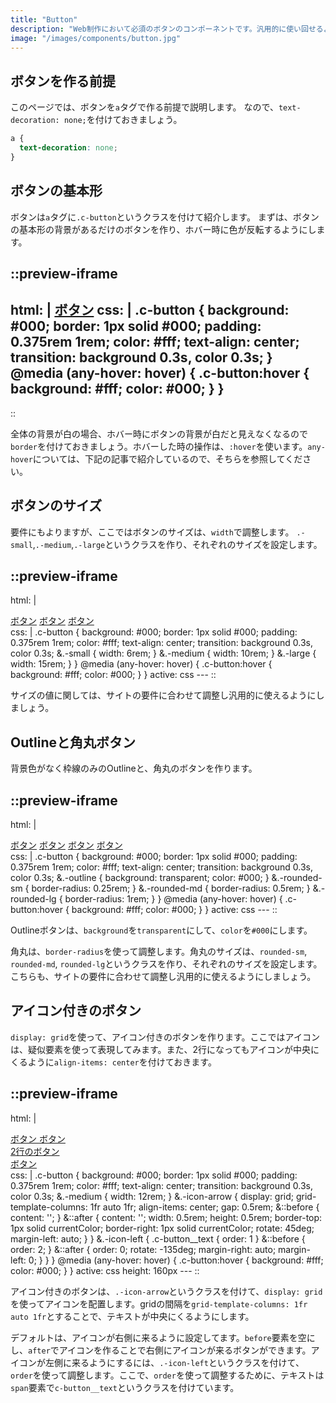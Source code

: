```yaml
---
title: "Button"
description: "Web制作において必須のボタンのコンポーネントです。汎用的に使い回せるよう作りましょう。"
image: "/images/components/button.jpg"
---
```


## ボタンを作る前提

このページでは、ボタンを`a`タグで作る前提で説明します。
なので、`text-decoration: none;`を付けておきましょう。

```css
a {
  text-decoration: none;
}
```

## ボタンの基本形

ボタンは`a`タグに`.c-button`というクラスを付けて紹介します。
まずは、ボタンの基本形の背景があるだけのボタンを作り、ホバー時に色が反転するようにします。

::preview-iframe
---
html: |
  <a href='/' class='c-button'>ボタン</a>
css: |
  .c-button {
    background: #000;
    border: 1px solid #000;
    padding: 0.375rem 1rem;
    color: #fff;
    text-align: center;
    transition: background 0.3s, color 0.3s;
  }
  @media (any-hover: hover) {
    .c-button:hover {
      background: #fff;
      color: #000;
    }
  }
---
::

全体の背景が白の場合、ホバー時にボタンの背景が白だと見えなくなるので`border`を付けておきましょう。ホバーした時の操作は、`:hover`を使います。`any-hover`については、下記の記事で紹介しているので、そちらを参照してください。

## ボタンのサイズ

要件にもよりますが、ここではボタンのサイズは、`width`で調整します。
`.-small`,`.-medium`,`.-large`というクラスを作り、それぞれのサイズを設定します。

::preview-iframe
---
html: |
  <div class='flex' gap='1rem'>
    <a href='/' class='c-button -small'>ボタン</a>
    <a href='/' class='c-button -medium'>ボタン</a>
    <a href='/' class='c-button -large'>ボタン</a>
  </div>
css: |
  .c-button { 
    background: #000;
    border: 1px solid #000;    
    padding: 0.375rem 1rem;
    color: #fff;
    text-align: center;
    transition: background 0.3s, color 0.3s;
    &.-small {
      width: 6rem;
    }
    &.-medium {
      width: 10rem;
    }
    &.-large {
      width: 15rem;
    }
  }
  @media (any-hover: hover) {
    .c-button:hover {
      background: #fff;
      color: #000;
    }
  }
active: css
---
::

サイズの値に関しては、サイトの要件に合わせて調整し汎用的に使えるようにしましょう。

## Outlineと角丸ボタン

背景色がなく枠線のみのOutlineと、角丸のボタンを作ります。

::preview-iframe
---
html: |
  <div class='flex' gap='1rem'>
    <a href='/' class='c-button -outline'>ボタン</a>
    <a href='/' class='c-button -rounded-sm'>ボタン</a>
    <a href='/' class='c-button -rounded-md'>ボタン</a>
    <a href='/' class='c-button -rounded-lg'>ボタン</a>
  </div>
css: |
  .c-button { 
    background: #000;
    border: 1px solid #000;    
    padding: 0.375rem 1rem;
    color: #fff;
    text-align: center;
    transition: background 0.3s, color 0.3s;
    &.-outline {
      background: transparent;
      color: #000;
    }
    &.-rounded-sm {
      border-radius: 0.25rem;
    }
    &.-rounded-md {
      border-radius: 0.5rem;
    }
    &.-rounded-lg {
      border-radius: 1rem;
    }
  }
  @media (any-hover: hover) {
    .c-button:hover {
      background: #fff;
      color: #000;
    }
  }
active: css
---
::

Outlineボタンは、`background`を`transparent`にして、`color`を`#000`にします。

角丸は、`border-radius`を使って調整します。角丸のサイズは、`rounded-sm`, `rounded-md`, `rounded-lg`というクラスを作り、それぞれのサイズを設定します。こちらも、サイトの要件に合わせて調整し汎用的に使えるようにしましょう。

## アイコン付きのボタン

`display: grid`を使って、アイコン付きのボタンを作ります。ここではアイコンは、疑似要素を使って表現してみます。また、2行になってもアイコンが中央にくるように`align-items: center`を付けておきます。

::preview-iframe
---
html: |
  <div class="stack">
    <div class='flex' gap='1rem'>
      <a href='/' class='c-button -medium -icon-arrow'>
        <span class="c-button__text">ボタン</span>
      </a>
      <a href='/' class='c-button -medium -icon-arrow -icon-left'>
        <span class="c-button__text">ボタン</span>
      </a>
    </div>
    <div class='flex' gap='1rem'>
      <a href='/' class='c-button -medium -icon-arrow'>
        <span class="c-button__text">2行のボタン<br>ボタン</span>
      </a>
    </div>
  </div>
css: |
  .c-button { 
    background: #000;
    border: 1px solid #000;    
    padding: 0.375rem 1rem;
    color: #fff;
    text-align: center;
    transition: background 0.3s, color 0.3s;
    &.-medium {
      width: 12rem;
    }
    &.-icon-arrow {
      display: grid;
      grid-template-columns: 1fr auto 1fr;
      align-items: center;
      gap: 0.5rem;
      &::before {
        content: '';
      }
      &::after {
        content: '';
        width: 0.5rem;
        height: 0.5rem;
        border-top: 1px solid currentColor;
        border-right: 1px solid currentColor;
        rotate: 45deg;
        margin-left: auto;
      }
    }
    &.-icon-left {
      .c-button__text {
        order: 1
      }
      &::before {
        order: 2;
      }
      &::after {
        order: 0;
        rotate: -135deg;
        margin-right: auto;
        margin-left: 0;
      }
    }
  }
  @media (any-hover: hover) {
    .c-button:hover {
      background: #fff;
      color: #000;
    }
  }
active: css
height: 160px
---
::

アイコン付きのボタンは、`.-icon-arrow`というクラスを付けて、`display: grid`を使ってアイコンを配置します。gridの間隔を`grid-template-columns: 1fr auto 1fr`とすることで、テキストが中央にくるようにします。

デフォルトは、アイコンが右側に来るように設定してます。`before`要素を空にし、`after`でアイコンを作ることで右側にアイコンが来るボタンができます。アイコンが左側に来るようにするには、`.-icon-left`というクラスを付けて、`order`を使って調整します。ここで、`order`を使って調整するために、テキストは`span`要素で`c-button__text`というクラスを付けています。